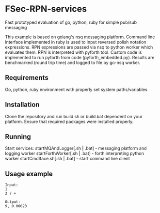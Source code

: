 # FSec-RPN-services
Fast prototyped evaluation of go, python, ruby for simple pub/sub messaging

This example is based on golang's nsq messaging platform.
Command line interface implemented in ruby is used to input reversed polish notation expressions.
RPN expressions are passed via nsq to python worker which evaluates them.
RPN is interpreted with pyforth tool. Custom code is implemented to run pyforth from code (pyforth_embedded.py).
Results are benchmarked (round trip time) and logged to file by go-nsq worker.

## Requirements
Go, python, ruby environment with properly set system paths/variables

## Installation
Clone the repository and run build.sh or build.bat dependent on your platform.
Ensure that required packages were installed properly.

## Running
Start services:
startMQAndLogger[.sh | .bat] - messaging platform and logging worker
startForthWorker[.sh | .bat] - forth interpreting python worker
startCmdIface.sh[.sh | .bat] - start command line client

## Usage example
```
Input:
1
2 7 +

Output:
9, 0.00023
```
